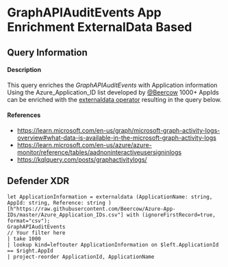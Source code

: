 # GraphAPIAuditEvents App Enrichment ExternalData Based 

## Query Information

#### Description
This query enriches the *GraphAPIAuditEvents* with Application information Using the Azure_Application_ID list developed by [@Beercow](https://github.com/Beercow) 1000+ AppIds can be enriched with the [externaldata operator](https://learn.microsoft.com/en-us/azure/data-explorer/kusto/query/externaldata-operator?pivots=azuredataexplorer) resulting in the query below.

#### References
- https://learn.microsoft.com/en-us/graph/microsoft-graph-activity-logs-overview#what-data-is-available-in-the-microsoft-graph-activity-logs
- https://learn.microsoft.com/en-us/azure/azure-monitor/reference/tables/aadnoninteractiveusersigninlogs
- https://kqlquery.com/posts/graphactivitylogs/

## Defender XDR
```KQL
let ApplicationInformation = externaldata (ApplicationName: string, AppId: string, Reference: string ) [h"https://raw.githubusercontent.com/Beercow/Azure-App-IDs/master/Azure_Application_IDs.csv"] with (ignoreFirstRecord=true, format="csv");
GraphAPIAuditEvents
// Your filter here
| take 1000
| lookup kind=leftouter ApplicationInformation on $left.ApplicationId == $right.AppId
| project-reorder ApplicationId, ApplicationName
```
